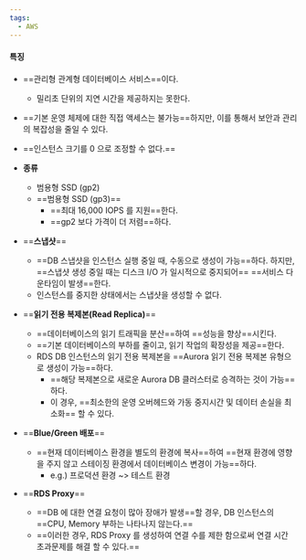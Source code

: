 ```yaml
---
tags:
  - AWS
---
```



#### **특징**

- ==관리형 관계형 데이터베이스 서비스==이다.
	- 밀리초 단위의 지연 시간을 제공하지는 못한다.

- ==기본 운영 체제에 대한 직접 액세스는 불가능==하지만, 
  이를 통해서 보안과 관리의 복잡성을 줄일 수 있다.

- ==인스턴스 크기를 0 으로 조정할 수 없다.==

- **종류**
	- 범용형 SSD (gp2)
	- ==범용형 SSD (gp3)==
		- ==최대 16,000 IOPS 를 지원==한다.
		- ==gp2 보다 가격이 더 저렴==하다.

- ==**스냅샷**==
	- ==DB 스냅샷을 인스턴스 실행 중일 때, 수동으로 생성이 가능==하다.
	  하지만, ==스냅샷 생성 중일 때는 디스크 I/O 가 일시적으로 중지되어==
	  ==서비스 다운타임이 발생==한다.
	- 인스턴스를 중지한 상태에서는 스냅샷을 생성할 수 없다.

- ==**읽기 전용 복제본(Read Replica)**==
	- ==데이터베이스의 읽기 트래픽을 분산==하여 ==성능을 향상==시킨다.
	- ==기본 데이터베이스의 부하를 줄이고, 읽기 작업의 확장성을 제공==한다.
	- RDS DB 인스턴스의 읽기 전용 복제본을
	  ==Aurora 읽기 전용 복제본 유형으로 생성이 가능==하다.
		- ==해당 복제본으로 새로운 Aurora DB 클러스터로 승격하는 것이 가능==하다.
		- 이 경우, ==최소한의 운영 오버헤드와 가동 중지시간 및 데이터 손실을 최소화== 할 수 있다.

- ==**Blue/Green 배포**==
	- ==현재 데이터베이스 환경을 별도의 환경에 복사==하여
	  ==현재 환경에 영향을 주지 않고 스테이징 환경에서 데이터베이스 변경이 가능==하다.
		- e.g.) 프로덕션 환경 ~> 테스트 환경

- ==**RDS Proxy**==
	- ==DB 에 대한 연결 요청이 많아 장애가 발생==할 경우,
	  DB 인스턴스의 ==CPU, Memory 부하는 나타나지 않는다.==
	- ==이러한 경우, RDS Proxy 를 생성하여 연결 수를 제한 함으로써 연결 시간 초과문제를 해결 할 수 있다.==